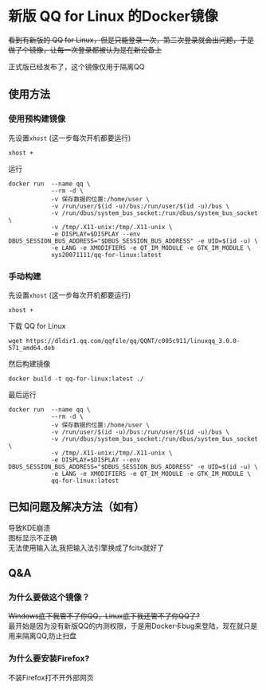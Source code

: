 # 新版 QQ for Linux 的Docker镜像

<del>
看到有新版的 QQ for Linux，但是只能登录一次，第二次登录就会出问题，于是做了个镜像，让每一次登录都被认为是在新设备上   
</del>  

正式版已经发布了，这个镜像仅用于隔离QQ  
## 使用方法

### 使用预构建镜像
先设置`xhost` (这一步每次开机都要运行)
```
xhost +
```
运行
```
docker run  --name qq \
            --rm -d \
            -v 保存数据的位置:/home/user \
            -v /run/user/$(id -u)/bus:/run/user/$(id -u)/bus \
            -v /run/dbus/system_bus_socket:/run/dbus/system_bus_socket \
            -v /tmp/.X11-unix:/tmp/.X11-unix \
            -e DISPLAY=$DISPLAY --env DBUS_SESSION_BUS_ADDRESS="$DBUS_SESSION_BUS_ADDRESS" -e UID=$(id -u) \
            -e LANG -e XMODIFIERS -e QT_IM_MODULE -e GTK_IM_MODULE \
            xys20071111/qq-for-linux:latest
```
### 手动构建
先设置`xhost` (这一步每次开机都要运行)
```
xhost +
```
下载 QQ for Linux
```
wget https://dldir1.qq.com/qqfile/qq/QQNT/c005c911/linuxqq_3.0.0-571_amd64.deb
```
然后构建镜像
```
docker build -t qq-for-linux:latest ./
```
最后运行
```
docker run  --name qq \
            --rm -d \
            -v 保存数据的位置:/home/user \
            -v /run/user/$(id -u)/bus:/run/user/$(id -u)/bus \
            -v /run/dbus/system_bus_socket:/run/dbus/system_bus_socket \
            -v /tmp/.X11-unix:/tmp/.X11-unix \
            -e DISPLAY=$DISPLAY --env DBUS_SESSION_BUS_ADDRESS="$DBUS_SESSION_BUS_ADDRESS" -e UID=$(id -u) \
            -e LANG -e XMODIFIERS -e QT_IM_MODULE -e GTK_IM_MODULE \
            qq-for-linux:latest
```

## 已知问题及解决方法（如有）
导致KDE崩溃  
图标显示不正确   
无法使用输入法,我把输入法引擎换成了fcitx就好了

## Q&A

### 为什么要做这个镜像？
<del>Windows底下我管不了你QQ，Linux底下我还管不了你QQ了?</del>  
最开始是因为没有新版QQ的内测权限，于是用Docker卡bug来登陆，现在就只是用来隔离QQ,防止扫盘  

### 为什么要安装Firefox?
不装Firefox打不开外部网页
